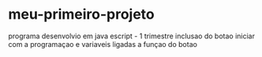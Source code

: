 # meu-primeiro-projeto
programa desenvolvio em java escript - 1 trimestre
inclusao do botao iniciar com a programaçao e variaveis ligadas a funçao do botao 
